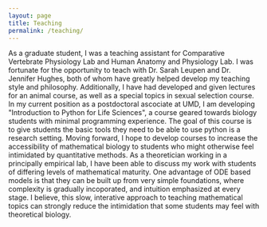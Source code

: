 ```yaml
---
layout: page
title: Teaching 
permalink: /teaching/
---
```


As a graduate student, I was a teaching assistant for Comparative Vertebrate Physiology Lab and Human Anatomy and Physiology Lab. I was fortunate for the opportunity to teach with Dr. Sarah Leupen and Dr. Jennifer Hughes, both of whom have greatly helped develop my teaching style and philosophy. Additionally, I have had developed and given lectures for an animal course, as well as a special topics in sexual selection course. In my current position as a postdoctoral ascociate at UMD, I am developing "Introduction to Python for Life Sciences", a course geared towards biology students with minimal programming experience. The goal of this course is to give students the basic tools they need to be able to use python is a research setting. Moving forward, I hope to develop courses to increase the accessibility of mathematical biology to students who might otherwise feel intimidated by quantitative methods. As a theoretician working in a principally empirical lab, I have been able to discuss my work with students of differing levels of mathematical maturity. One advantage of ODE based models is that they can be built up from very simple foundations, where complexity is gradually incoporated, and intuition emphasized at every stage. I believe, this slow, interative approach to teaching mathematical topics can strongly reduce the intimidation that some students may feel with theoretical biology.